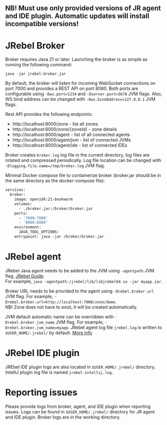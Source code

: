 ## NB! Must use only provided versions of JR agent and IDE plugin. Automatic updates will install incompatible versions!

# JRebel Broker
Broker requires Java 21 or later. Launching the broker is as simple as running the following command:

```shell
java -jar jrebel-broker.jar
```
By default, the broker will listen for incoming WebSocket connections on port 7000 and provides a REST API on port 8080. Both ports are configurable using
`-Dws.port=1234` and `-Dserver.port=5678` JVM flags. Also, WS bind address can be changed with `-Dws.bindAddress=127.0.0.1` JVM flags.

Rest API provides the following endpoints:
- http://localhost:8000/zone - list all zones
- http://localhost:8000/zone/{zoneId} - zone details
- http://localhost:8000/agent - list of all connected agents
- http://localhost:8000/agent/jvm - list of connected JVMs
- http://localhost:8000/agent/ide - list of connected IDEs

Broker creates `broker.log` log file in the current directory, log files are rotated and compressed periodically.
Log file location can be changed with `-Dlogging.file.name=/tmp/broker.log` JVM flag.


Minimal Docker compose file to containerize broker (broker.jar should be in the same directory as the docker-compose file):
```dockerfile
services:
  broker:
    image: openjdk:21-bookworm
    volumes:
      - ./broker.jar:/broker/broker.jar
    ports:
      - '7000:7000'
      - '8000:8080'
    environment:
      JAVA_TOOL_OPTIONS:
    entrypoint: java -jar /broker/broker.jar
```

# JRebel agent
JRebel Java agent needs to be added to the JVM using `-agentpath` JVM flag, [JRebel Guide](https://manuals.jrebel.com/jrebel/advanced/launch-quick-start.html).  
For example, `java -agentpath:/jrebel/lib/libjrebel64.so -jar myapp.jar`.

Broker URL needs to be provided to the agent using `-Drebel.broker.url` JVM flag. For example, `-Drebel.broker.url=http://localhost:7000/zone/demo`.  
NB! Zone does not have to exist, it will be created automatically.

JVM default automatic name can be overridden with `-Drebel.broker.jvm_name` JVM flag. For example, `-Drebel.broker.jvm_name=myapp`. JRebel agent log file `jrebel.log` is written to `$USER_HOME/.jrebel/` by default. [More info](https://manuals.jrebel.com/jrebel/advanced/logging.html)

# JRebel IDE plugin
JREbel IDE plugin logs are also located in `$USER_HOME/.jrebel/` directory. IntelliJ plugin log file is named `jrebel-intellij.log`.

# Reporting issues
Please provide logs from broker, agent, and IDE plugin when reporting issues. 
Logs can be found in `$USER_HOME/.jrebel/` directory for JR agent and IDE plugin. Broker logs are in the working directory.

